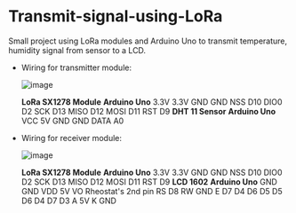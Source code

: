 # Transmit-signal-using-LoRa

Small project using LoRa modules and Arduino Uno to transmit temperature, humidity signal from sensor to a LCD.

- Wiring for transmitter module:
  
  ![image](https://github.com/ngvnduck/Transmit-signal-using-LoRa/assets/119344467/9e56fca9-8529-4cd4-9241-8a51541a060a)

  **LoRa SX1278 Module**     **Arduino Uno**
        3.3V	                  3.3V
        GND	                    GND
        NSS	                    D10
        DIO0	                  D2
        SCK	                    D13
        MISO	                  D12
        MOSI	                  D11
        RST	                    D9
  **DHT 11 Sensor**	          **Arduino Uno**
        VCC	                    5V
        GND	                    GND
        DATA	                  A0

- Wiring for receiver module:

  ![image](https://github.com/ngvnduck/Transmit-signal-using-LoRa/assets/119344467/8e51b9f1-b882-4f53-812b-26f232379643)

  **LoRa SX1278 Module**	    **Arduino Uno**
        3.3V	                  3.3V
        GND	                    GND
        NSS	                    D10
        DIO0	                  D2
        SCK	                    D13
        MISO	                  D12
        MOSI	                  D11
        RST	                    D9
     **LCD 1602**            **Arduino Uno**
        GND	                    GND
        VDD	                    5V
        VO	                    Rheostat's 2nd pin
        RS	                    D8
        RW	                    GND
        E	                      D7
        D4	                    D6
        D5	                    D5
        D6	                    D4
        D7	                    D3
        A	                      5V
        K	                      GND

